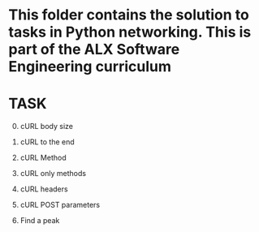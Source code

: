 # This folder contains the solution to tasks in Python networking. This is part of the ALX Software Engineering curriculum

# TASK

0. cURL body size

1. cURL to the end

2. cURL Method

3. cURL only methods

4. cURL headers

5. cURL POST parameters

6. Find a peak


